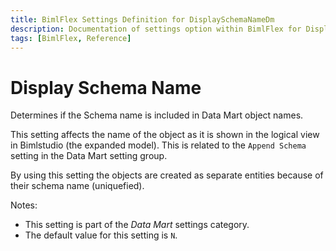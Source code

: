 ```yaml
---
title: BimlFlex Settings Definition for DisplaySchemaNameDm
description: Documentation of settings option within BimlFlex for DisplaySchemaNameDm
tags: [BimlFlex, Reference]
---
```


# Display Schema Name

Determines if the Schema name is included in Data Mart object names.

This setting affects the name of the object as it is shown in the logical view in Bimlstudio (the expanded model). This is related to the `Append Schema` setting in the Data Mart setting group.

By using this setting the objects are created as separate entities because of their schema name (uniquefied).

Notes:

* This setting is part of the *Data Mart* settings category.
* The default value for this setting is `N`.
